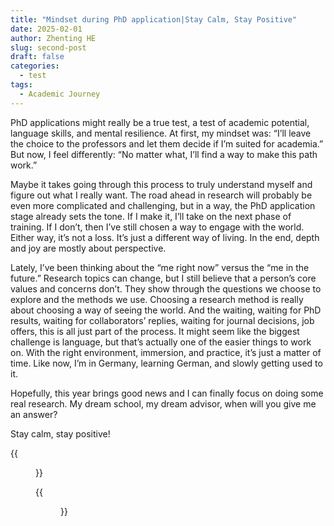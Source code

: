 ```yaml
---
title: "Mindset during PhD application|Stay Calm, Stay Positive"
date: 2025-02-01
author: Zhenting HE
slug: second-post
draft: false
categories:
  - test
tags:
  - Academic Journey
---
```


PhD applications might really be a true test, a test of academic potential, language skills, and mental resilience. At first, my mindset was: “I’ll leave the choice to the professors and let them decide if I’m suited for academia.” But now, I feel differently: “No matter what, I’ll find a way to make this path work.”

Maybe it takes going through this process to truly understand myself and figure out what I really want. The road ahead in research will probably be even more complicated and challenging, but in a way, the PhD application stage already sets the tone. If I make it, I’ll take on the next phase of training. If I don’t, then I’ve still chosen a way to engage with the world. Either way, it’s not a loss. It’s just a different way of living. In the end, depth and joy are mostly about perspective.

Lately, I’ve been thinking about the “me right now” versus the “me in the future.” Research topics can change, but I still believe that a person’s core values and concerns don’t. They show through the questions we choose to explore and the methods we use. Choosing a research method is really about choosing a way of seeing the world. And the waiting, waiting for PhD results, waiting for collaborators’ replies, waiting for journal decisions, job offers, this is all just part of the process. It might seem like the biggest challenge is language, but that’s actually one of the easier things to work on. With the right environment, immersion, and practice, it’s just a matter of time. Like now, I’m in Germany, learning German, and slowly getting used to it.

Hopefully, this year brings good news and I can finally focus on doing some real research. My dream school, my dream advisor, when will you give me an answer?

Stay calm, stay positive!

{{<figure src="/images/2025-02-01(1).jpg" title="This week's Yellow Rose. I love the bright colours, which remind me of the sun and hope." width="720">}}

{{<figure src="/images/22025-02-01(2).jpg" title="Four photos of me this week. Seems like I'm not in the same state haha." width="720">}}